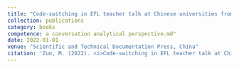 ```yaml
---
title: "Code-switching in EFL teacher talk at Chinese universities from insights of classroom interactional competence: a conversation analytical perspective"
collection: publications
category: books
competence: a conversation analytical perspective.md"
date: 2022-01-01
venue: "Scientific and Technical Documentation Press, China"
citation: 'Zuo, M. (2022). <i>Code-switching in EFL teacher talk at Chinese universities from insights of classroom interactional competence: a conversation analytical perspective</i>. Scientific and Technical Documentation Press, China.'
---
```


